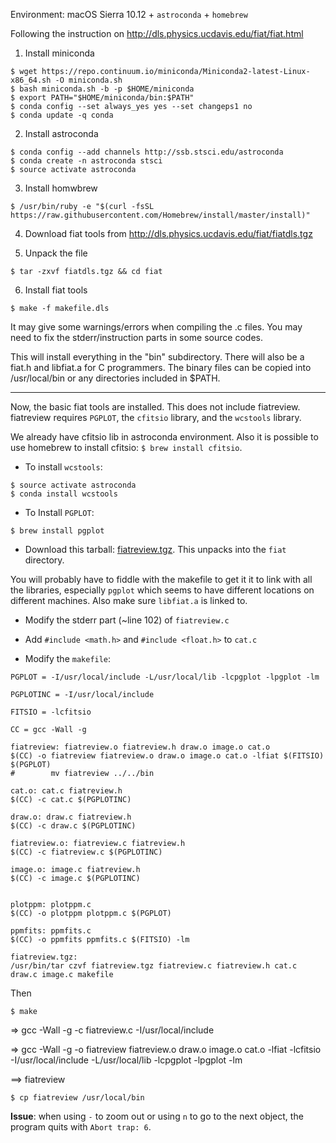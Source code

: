 Environment: macOS Sierra 10.12 + `astroconda` + `homebrew`

Following the instruction on http://dls.physics.ucdavis.edu/fiat/fiat.html

1. Install miniconda
  ```
$ wget https://repo.continuum.io/miniconda/Miniconda2-latest-Linux-x86_64.sh -O miniconda.sh
$ bash miniconda.sh -b -p $HOME/miniconda
$ export PATH="$HOME/miniconda/bin:$PATH"
$ conda config --set always_yes yes --set changeps1 no
$ conda update -q conda
```

2. Install astroconda
```
$ conda config --add channels http://ssb.stsci.edu/astroconda
$ conda create -n astroconda stsci
$ source activate astroconda
```

3. Install homwbrew
```
$ /usr/bin/ruby -e "$(curl -fsSL https://raw.githubusercontent.com/Homebrew/install/master/install)"
```

4. Download fiat tools from http://dls.physics.ucdavis.edu/fiat/fiatdls.tgz

5. Unpack the file
```
$ tar -zxvf fiatdls.tgz && cd fiat
```

6. Install fiat tools
```
$ make -f makefile.dls
```

It may give some warnings/errors when compiling the .c files. You may need to fix the stderr/instruction parts in some source codes.

This will install everything in the "bin" subdirectory. There will also be a fiat.h and libfiat.a for C programmers. The binary files can be copied into /usr/local/bin or any directories included in $PATH.

---
Now, the basic fiat tools are installed. This does not include fiatreview. fiatreview requires `PGPLOT`, the `cfitsio` library, and the `wcstools` library.

We already have cfitsio lib in astroconda environment. Also it is possible to use homebrew to install cfitsio: `$ brew install cfitsio`.

* To install `wcstools`: 
```
$ source activate astroconda
$ conda install wcstools
```

* To Install `PGPLOT`:
```
$ brew install pgplot
```

* Download this tarball: [fiatreview.tgz](http://dls.physics.ucdavis.edu/fiat/fiatreview.tgz). This unpacks into the `fiat` directory. 

You will probably have to fiddle with the makefile to get it it to link with all the libraries, especially `pgplot` which seems to have different locations on different machines. Also make sure `libfiat.a` is linked to.

* Modify the stderr part (~line 102) of `fiatreview.c`

* Add `#include <math.h>` and `#include <float.h>` to `cat.c`

* Modify the `makefile`:
```
PGPLOT = -I/usr/local/include -L/usr/local/lib -lcpgplot -lpgplot -lm
 
PGPLOTINC = -I/usr/local/include
 
FITSIO = -lcfitsio
 
CC = gcc -Wall -g
 
fiatreview: fiatreview.o fiatreview.h draw.o image.o cat.o
$(CC) -o fiatreview fiatreview.o draw.o image.o cat.o -lfiat $(FITSIO) $(PGPLOT)
#        mv fiatreview ../../bin
 
cat.o: cat.c fiatreview.h
$(CC) -c cat.c $(PGPLOTINC)
 
draw.o: draw.c fiatreview.h
$(CC) -c draw.c $(PGPLOTINC)
 
fiatreview.o: fiatreview.c fiatreview.h
$(CC) -c fiatreview.c $(PGPLOTINC)
 
image.o: image.c fiatreview.h
$(CC) -c image.c $(PGPLOTINC)
 
 
plotppm: plotppm.c
$(CC) -o plotppm plotppm.c $(PGPLOT)
 
ppmfits: ppmfits.c
$(CC) -o ppmfits ppmfits.c $(FITSIO) -lm
 
fiatreview.tgz: 
/usr/bin/tar czvf fiatreview.tgz fiatreview.c fiatreview.h cat.c draw.c image.c makefile
```

Then
```
$ make
```
=> gcc -Wall -g -c fiatreview.c -I/usr/local/include

=> gcc -Wall -g -o fiatreview fiatreview.o draw.o image.o cat.o -lfiat -lcfitsio -I/usr/local/include -L/usr/local/lib -lcpgplot -lpgplot -lm

==> fiatreview

```
$ cp fiatreview /usr/local/bin
```


**Issue**: when using `-` to zoom out or using `n` to go to the next object, the program quits with `Abort trap: 6`.

